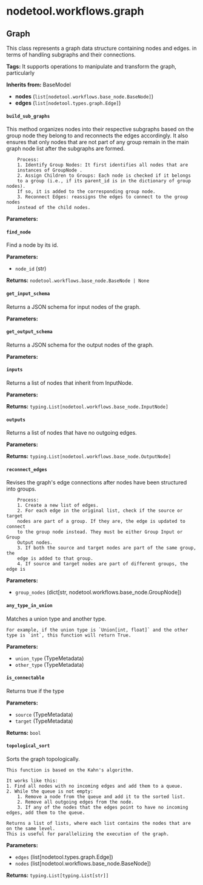 # nodetool.workflows.graph

## Graph

This class represents a graph data structure containing nodes and edges.
in terms of handling subgraphs and their connections.

**Tags:** It supports operations to manipulate and transform the graph, particularly

**Inherits from:** BaseModel

- **nodes** (`list[nodetool.workflows.base_node.BaseNode]`)
- **edges** (`list[nodetool.types.graph.Edge]`)

#### `build_sub_graphs`

This method organizes nodes into their respective subgraphs based on the
        group node they belong to and reconnects the edges accordingly. It also
        ensures that only nodes that are not part of any group remain in the
        main graph node list after the subgraphs are formed.

        Process:
        1. Identify Group Nodes: It first identifies all nodes that are
        instances of GroupNode .
        2. Assign Children to Groups: Each node is checked if it belongs
        to a group (i.e., if its parent_id is in the dictionary of group nodes).
        If so, it is added to the corresponding group node.
        3. Reconnect Edges: reassigns the edges to connect to the group nodes
        instead of the child nodes.

**Parameters:**


#### `find_node`

Find a node by its id.

**Parameters:**

- `node_id` (str)

**Returns:** `nodetool.workflows.base_node.BaseNode | None`

#### `get_input_schema`

Returns a JSON schema for input nodes of the graph.

**Parameters:**


#### `get_output_schema`

Returns a JSON schema for the output nodes of the graph.

**Parameters:**


#### `inputs`

Returns a list of nodes that inherit from InputNode.

**Parameters:**


**Returns:** `typing.List[nodetool.workflows.base_node.InputNode]`

#### `outputs`

Returns a list of nodes that have no outgoing edges.

**Parameters:**


**Returns:** `typing.List[nodetool.workflows.base_node.OutputNode]`

#### `reconnect_edges`

Revises the graph's edge connections after nodes have been structured
        into groups.

        Process:
        1. Create a new list of edges.
        2. For each edge in the original list, check if the source or target
        nodes are part of a group. If they are, the edge is updated to connect
        to the group node instead. They must be either Group Input or Group
        Output nodes.
        3. If both the source and target nodes are part of the same group, the
        edge is added to that group.
        4. If source and target nodes are part of different groups, the edge is

**Parameters:**

- `group_nodes` (dict[str, nodetool.workflows.base_node.GroupNode])

#### `any_type_in_union`

Matches a union type and another type.

    For example, if the union type is `Union[int, float]` and the other type is `int`, this function will return True.

**Parameters:**

- `union_type` (TypeMetadata)
- `other_type` (TypeMetadata)

#### `is_connectable`

Returns true if the type

**Parameters:**

- `source` (TypeMetadata)
- `target` (TypeMetadata)

**Returns:** `bool`

#### `topological_sort`

Sorts the graph topologically.

    This function is based on the Kahn's algorithm.

    It works like this:
    1. Find all nodes with no incoming edges and add them to a queue.
    2. While the queue is not empty:
        1. Remove a node from the queue and add it to the sorted list.
        2. Remove all outgoing edges from the node.
        3. If any of the nodes that the edges point to have no incoming edges, add them to the queue.

    Returns a list of lists, where each list contains the nodes that are on the same level.
    This is useful for parallelizing the execution of the graph.

**Parameters:**

- `edges` (list[nodetool.types.graph.Edge])
- `nodes` (list[nodetool.workflows.base_node.BaseNode])

**Returns:** `typing.List[typing.List[str]]`

